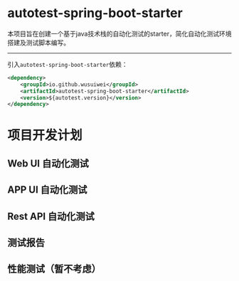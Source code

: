 # autotest-spring-boot-starter
本项目旨在创建一个基于java技术栈的自动化测试的starter，简化自动化测试环境搭建及测试脚本编写。

----
引入`autotest-spring-boot-starter`依赖：
```xml
<dependency>
    <groupId>io.github.wusuiwei</groupId>
    <artifactId>autotest-spring-boot-starter</artifactId>
    <version>${autotest.version}</version>
</dependency>
```
# 项目开发计划
 ## Web UI 自动化测试
 
 ## APP UI 自动化测试
 
 ## Rest API 自动化测试
 
 ## 测试报告
 
 ## 性能测试（暂不考虑）
 
 
